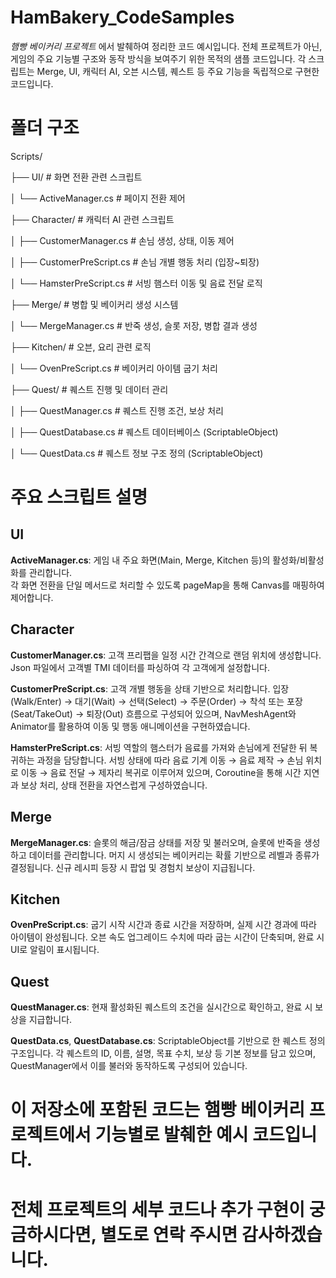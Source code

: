 # HamBakery_CodeSamples

*햄빵 베이커리 프로젝트* 에서 발췌하여 정리한 코드 예시입니다.
전체 프로젝트가 아닌, 게임의 주요 기능별 구조와 동작 방식을 보여주기 위한 목적의 샘플 코드입니다.
각 스크립트는 Merge, UI, 캐릭터 AI, 오븐 시스템, 퀘스트 등 주요 기능을 독립적으로 구현한 코드입니다.

# 폴더 구조

Scripts/

├── UI/                        # 화면 전환 관련 스크립트

│   └── ActiveManager.cs       # 페이지 전환 제어


├── Character/                 # 캐릭터 AI 관련 스크립트

│   ├── CustomerManager.cs     # 손님 생성, 상태, 이동 제어

│   ├── CustomerPreScript.cs   # 손님 개별 행동 처리 (입장~퇴장)

│   └── HamsterPreScript.cs    # 서빙 햄스터 이동 및 음료 전달 로직


├── Merge/                     # 병합 및 베이커리 생성 시스템

│   └── MergeManager.cs        # 반죽 생성, 슬롯 저장, 병합 결과 생성


├── Kitchen/                   # 오븐, 요리 관련 로직

│   └── OvenPreScript.cs       # 베이커리 아이템 굽기 처리


├── Quest/                     # 퀘스트 진행 및 데이터 관리

│   ├── QuestManager.cs        # 퀘스트 진행 조건, 보상 처리

│   ├── QuestDatabase.cs       # 퀘스트 데이터베이스 (ScriptableObject)

│   └── QuestData.cs           # 퀘스트 정보 구조 정의 (ScriptableObject)



# 주요 스크립트 설명

## UI
 **ActiveManager.cs**: 게임 내 주요 화면(Main, Merge, Kitchen 등)의 활성화/비활성화를 관리합니다.  
                       각 화면 전환을 단일 메서드로 처리할 수 있도록 pageMap을 통해 Canvas를 매핑하여 제어합니다.
                       
 
## Character
 **CustomerManager.cs**: 고객 프리팹을 일정 시간 간격으로 랜덤 위치에 생성합니다. 
                         Json 파일에서 고객별 TMI 데이터를 파싱하여 각 고객에게 설정합니다.
                         
 **CustomerPreScript.cs**: 고객 개별 행동을 상태 기반으로 처리합니다.
                           입장(Walk/Enter) → 대기(Wait) → 선택(Select) → 주문(Order) → 착석 또는 포장(Seat/TakeOut) → 퇴장(Out) 흐름으로 구성되어 있으며,
                           NavMeshAgent와 Animator를 활용하여 이동 및 행동 애니메이션을 구현하였습니다.
                           
 **HamsterPreScript.cs**: 서빙 역할의 햄스터가 음료를 가져와 손님에게 전달한 뒤 복귀하는 과정을 담당합니다.
                          서빙 상태에 따라 음료 기계 이동 → 음료 제작 → 손님 위치로 이동 → 음료 전달 → 제자리 복귀로 이루어져 있으며,
                          Coroutine을 통해 시간 지연과 보상 처리, 상태 전환을 자연스럽게 구성하였습니다.

 
## Merge
 **MergeManager.cs**: 슬롯의 해금/잠금 상태를 저장 및 불러오며, 슬롯에 반죽을 생성하고 데이터를 관리합니다.
                      머지 시 생성되는 베이커리는 확률 기반으로 레벨과 종류가 결정됩니다.
                      신규 레시피 등장 시 팝업 및 경험치 보상이 지급됩니다.


## Kitchen
 **OvenPreScript.cs**: 굽기 시작 시간과 종료 시간을 저장하며, 실제 시간 경과에 따라 아이템이 완성됩니다.
                       오븐 속도 업그레이드 수치에 따라 굽는 시간이 단축되며, 완료 시 UI로 알림이 표시됩니다.


## Quest
 **QuestManager.cs**: 현재 활성화된 퀘스트의 조건을 실시간으로 확인하고, 완료 시 보상을 지급합니다.
 
 **QuestData.cs**, **QuestDatabase.cs**: ScriptableObject를 기반으로 한 퀘스트 정의 구조입니다.
                                         각 퀘스트의 ID, 이름, 설명, 목표 수치, 보상 등 기본 정보를 담고 있으며,
                                         QuestManager에서 이를 불러와 동작하도록 구성되어 있습니다.



# 이 저장소에 포함된 코드는 햄빵 베이커리 프로젝트에서 기능별로 발췌한 예시 코드입니다.
# 전체 프로젝트의 세부 코드나 추가 구현이 궁금하시다면, 별도로 연락 주시면 감사하겠습니다.
